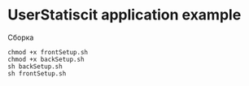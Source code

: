 # UserStatiscit application example

Сборка
```
chmod +x frontSetup.sh
chmod +x backSetup.sh
sh backSetup.sh
sh frontSetup.sh
```
